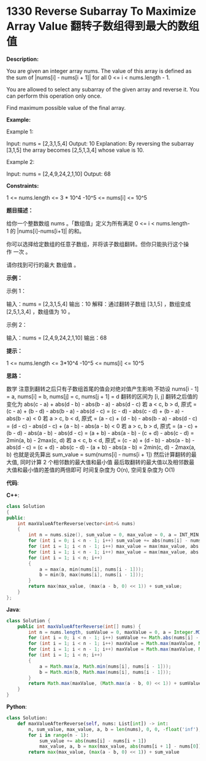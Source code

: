 # 1330 Reverse Subarray To Maximize Array Value 翻转子数组得到最大的数组值

__Description:__

You are given an integer array nums. The value of this array is defined as the sum of |nums[i] - nums[i + 1]| for all 0 <= i < nums.length - 1.

You are allowed to select any subarray of the given array and reverse it. You can perform this operation only once.

Find maximum possible value of the final array.

__Example:__

Example 1:

Input: nums = [2,3,1,5,4]
Output: 10
Explanation: By reversing the subarray [3,1,5] the array becomes [2,5,1,3,4] whose value is 10.

Example 2:

Input: nums = [2,4,9,24,2,1,10]
Output: 68

__Constraints:__

1 <= nums.length <= 3 * 10^4
-10^5 <= nums[i] <= 10^5

__题目描述：__

给你一个整数数组 nums 。「数组值」定义为所有满足 0 <= i < nums.length-1 的 |nums[i]-nums[i+1]| 的和。

你可以选择给定数组的任意子数组，并将该子数组翻转。但你只能执行这个操作 一次 。

请你找到可行的最大 数组值 。

__示例：__

示例 1：

输入：nums = [2,3,1,5,4]
输出：10
解释：通过翻转子数组 [3,1,5] ，数组变成 [2,5,1,3,4] ，数组值为 10 。

示例 2：

输入：nums = [2,4,9,24,2,1,10]
输出：68

__提示：__

1 <= nums.length <= 3*10^4
-10^5 <= nums[i] <= 10^5

__思路：__

数学
注意到翻转之后只有子数组首尾的值会对绝对值产生影响
不妨设 nums[i - 1] = a, nums[i] = b, nums[j] = c, nums[j + 1] = d
翻转的区间为 [i, j]
翻转之后值的变化为 abs(c - a) + abs(d - b) - abs(b - a) - abs(d - c)
若 a < c, b > d, 原式 = (c - a) + (b - d) - abs(b - a) - abs(d - c) = (c - d) - abs(c - d) + (b - a) - abs(b - a) < 0
若 a > c, b < d, 原式 = (a - c) + (d - b) - abs(b - a) - abs(d - c) = (d - c) - abs(d - c) + (a - b) - abs(a - b) < 0
若 a > c, b > d, 原式 = (a - c) + (b - d) - abs(a - b) - abs(d - c) = (a + b) - abs(a - b) - (c + d) - abs(c - d) = 2min(a, b) - 2max(c, d)
若 a < c, b < d, 原式 = (c - a) + (d - b) - abs(a - b) - abs(d - c) = (c + d) - abs(c - d) - (a + b) - abs(a - b) = 2min(c, d) - 2max(a, b)
也就是说先算出 sum_value = sum(nums[i] - nums[i + 1])
然后计算翻转的最大值, 同时计算 2 个相邻数的最大值和最小值
最后取翻转的最大值以及相邻数最大值和最小值的差值的两倍即可
时间复杂度为 O(n), 空间复杂度为 O(1)

__代码__:

__C++__:

```C++
class Solution 
{
public:
    int maxValueAfterReverse(vector<int>& nums) 
    {
        int n = nums.size(), sum_value = 0, max_value = 0, a = INT_MIN, b = INT_MAX;
        for (int i = 0; i < n - 1; i++) sum_value += abs(nums[i] - nums[i + 1]);
        for (int i = 1; i < n - 1; i++) max_value = max(max_value, abs(nums[i + 1] - nums.front()) - abs(nums[i + 1] - nums[i]));
        for (int i = 1; i < n - 1; i++) max_value = max(max_value, abs(nums[i - 1] - nums.back()) - abs(nums[i - 1] - nums[i]));
        for (int i = 1; i < n; i++)
        {
            a = max(a, min(nums[i], nums[i - 1]));
            b = min(b, max(nums[i], nums[i - 1]));
        }
        return max(max_value, (max(a - b, 0) << 1)) + sum_value;
    }
};
```

__Java__:

```Java
class Solution {
    public int maxValueAfterReverse(int[] nums) {
        int n = nums.length, sumValue = 0, maxValue = 0, a = Integer.MIN_VALUE, b = Integer.MAX_VALUE;
        for (int i = 0; i < n - 1; i++) sumValue += Math.abs(nums[i] - nums[i + 1]);
        for (int i = 1; i < n - 1; i++) maxValue = Math.max(maxValue, Math.abs(nums[i + 1] - nums[0]) - Math.abs(nums[i + 1] - nums[i]));
        for (int i = 1; i < n - 1; i++) maxValue = Math.max(maxValue, Math.abs(nums[i - 1] - nums[n - 1]) - Math.abs(nums[i - 1] - nums[i]));
        for (int i = 1; i < n; i++)
        {
            a = Math.max(a, Math.min(nums[i], nums[i - 1]));
            b = Math.min(b, Math.max(nums[i], nums[i - 1]));
        }
        return Math.max(maxValue, (Math.max(a - b, 0) << 1)) + sumValue;
    }
}
```

__Python__:

```Python
class Solution:
    def maxValueAfterReverse(self, nums: List[int]) -> int:
        n, sum_value, max_value, a, b = len(nums), 0, 0, -float('inf'), float('inf')
        for i in range(n - 1):
            sum_value += abs(nums[i] - nums[i + 1])
            max_value, a, b = max(max_value, abs(nums[i + 1] - nums[0]) - abs(nums[i + 1] - nums[i]), abs(nums[i - 1] - nums[-1]) - abs(nums[i - 1] - nums[i])), max(a, min(nums[i], nums[i + 1])), min(b, max(nums[i], nums[i + 1]))
        return max(max_value, (max(a - b, 0) << 1)) + sum_value
```
